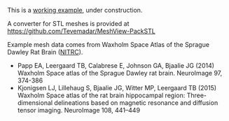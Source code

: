 

This is a [working example](https://lopezbec.github.io/meshview-demo/), under construction. 




A converter for STL meshes is provided at https://github.com/Tevemadar/MeshView-PackSTL

Example mesh data comes from Waxholm Space Atlas of the Sprague Dawley Rat Brain ([NITRC](https://www.nitrc.org/projects/whs-sd-atlas)).

 * Papp EA, Leergaard TB, Calabrese E, Johnson GA, Bjaalie JG (2014) Waxholm Space atlas of the Sprague Dawley rat brain. NeuroImage 97, 374-386
 * Kjonigsen LJ, Lillehaug S, Bjaalie JG, Witter MP, Leergaard TB (2015) Waxholm Space atlas of the rat brain hippocampal region: Three-dimensional delineations based on magnetic resonance and diffusion tensor imaging. NeuroImage 108, 441–449
